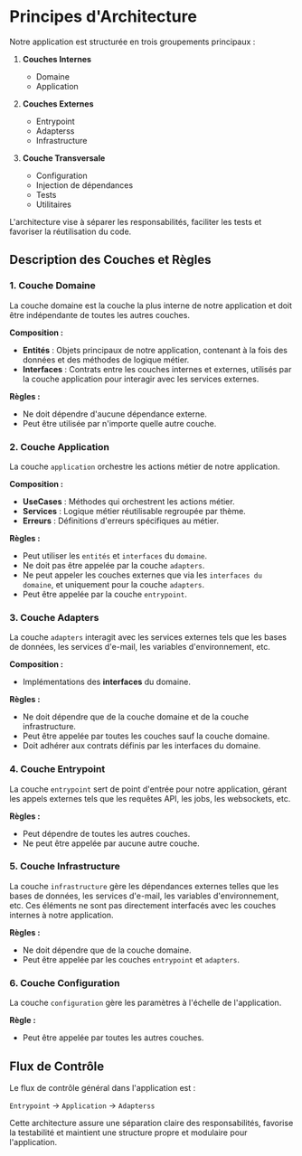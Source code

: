 # Principes d'Architecture

Notre application est structurée en trois groupements principaux :

1. **Couches Internes**

   - Domaine
   - Application

2. **Couches Externes**

   - Entrypoint
   - Adapterss
   - Infrastructure

3. **Couche Transversale**
   - Configuration
   - Injection de dépendances
   - Tests
   - Utilitaires

L'architecture vise à séparer les responsabilités, faciliter les tests et favoriser la réutilisation du code.

## Description des Couches et Règles

### 1. Couche Domaine

La couche domaine est la couche la plus interne de notre application et doit être indépendante de toutes les autres couches.

**Composition :**

- **Entités** : Objets principaux de notre application, contenant à la fois des données et des méthodes de logique métier.
- **Interfaces** : Contrats entre les couches internes et externes, utilisés par la couche application pour interagir avec les services externes.

**Règles :**

- Ne doit dépendre d'aucune dépendance externe.
- Peut être utilisée par n'importe quelle autre couche.

### 2. Couche Application

La couche `application` orchestre les actions métier de notre application.

**Composition :**

- **UseCases** : Méthodes qui orchestrent les actions métier.
- **Services** : Logique métier réutilisable regroupée par thème.
- **Erreurs** : Définitions d'erreurs spécifiques au métier.

**Règles :**

- Peut utiliser les `entités` et `interfaces` du `domaine`.
- Ne doit pas être appelée par la couche `adapters`.
- Ne peut appeler les couches externes que via les `interfaces du domaine`, et uniquement pour la couche `adapters`.
- Peut être appelée par la couche `entrypoint`.

### 3. Couche Adapters

La couche `adapters` interagit avec les services externes tels que les bases de données, les services d'e-mail, les variables d'environnement, etc.

**Composition :**

- Implémentations des **interfaces** du domaine.

**Règles :**

- Ne doit dépendre que de la couche domaine et de la couche infrastructure.
- Peut être appelée par toutes les couches sauf la couche domaine.
- Doit adhérer aux contrats définis par les interfaces du domaine.

### 4. Couche Entrypoint

La couche `entrypoint` sert de point d'entrée pour notre application, gérant les appels externes tels que les requêtes API, les jobs, les websockets, etc.

**Règles :**

- Peut dépendre de toutes les autres couches.
- Ne peut être appelée par aucune autre couche.

### 5. Couche Infrastructure

La couche `infrastructure` gère les dépendances externes telles que les bases de données, les services d'e-mail, les variables d'environnement, etc. Ces éléments ne sont pas directement interfacés avec les couches internes à notre application.

**Règles :**

- Ne doit dépendre que de la couche domaine.
- Peut être appelée par les couches `entrypoint` et `adapters`.

### 6. Couche Configuration

La couche `configuration` gère les paramètres à l'échelle de l'application.

**Règle :**

- Peut être appelée par toutes les autres couches.

## Flux de Contrôle

Le flux de contrôle général dans l'application est :

`Entrypoint` -> `Application` -> `Adapterss`

Cette architecture assure une séparation claire des responsabilités, favorise la testabilité et maintient une structure propre et modulaire pour l'application.

